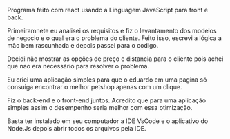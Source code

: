 Programa feito com react usando a Linguagem JavaScript para front e back.

Primeiramnete eu analisei os requisitos e fiz o levantamento dos modelos de negocio e o qual era o problema do cliente. Feito isso, escrevi a lógica a mão bem rascunhada e depois passei para o codigo.

Decidi não mostrar as opções de preço e distancia para o cliente pois achei que nao era necessário para resolver o problema.

Eu criei uma aplicação simples para que o eduardo em uma pagina só consuiga encontrar o melhor petshop apenas com um clique.

Fiz o back-end e o front-end juntos. Acredito que para uma aplicação simples assim o desempenho seria melhor com essa otimização.

Basta ter instalado em seu computador a IDE VsCode e o aplicativo do Node.Js depois abrir todos os arquivos pela IDE.
 
